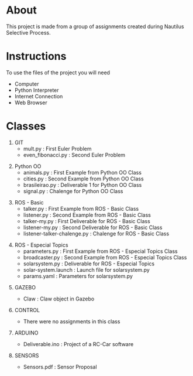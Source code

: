 # About #
This project is made from a group of assignments created during Nautilus Selective Process.

# Instructions #
To use the files of the project you will need

* Computer 
* Python Interpreter
* Internet Connection
* Web Browser

# Classes #

1. GIT
    * mult.py : First Euler Problem
    * even_fibonacci.py : Second Euler Problem
</p>

2. Python OO
    * animals.py : First Example from Python OO Class
    * cities.py : Second Example from Python OO Class
    * brasileirao.py : Deliverable 1 for Python OO Class
    * signal.py : Chalenge for Python OO Class
</p>

3. ROS - Basic
    * talker.py : First Example from ROS - Basic Class
    * listener.py : Second Example from ROS - Basic Class
    * talker-my.py : First Deliverable for ROS - Basic Class
    * listener-my.py : Second Deliverable for ROS - Basic Class
    * listener-talker-chalenge.py : Chalenge for ROS - Basic Class
</p>

4. ROS - Especial Topics
    * parameters.py : First Example from ROS - Especial Topics Class
    * broadcaster.py : Second Example from ROS - Especial Topics Class
    * solarsystem.py : Deliverable for ROS - Especial Topics
    * solar-system.launch : Launch file for solarsystem.py
    * params.yaml : Parameters for solarsystem.py
</p>

5. GAZEBO
    * Claw : Claw object in Gazebo

6. CONTROL
    * There were no assignments in this class

7. ARDUINO
    * Deliverable.ino : Project of a RC-Car software

8. SENSORS
    * Sensors.pdf : Sensor Proposal



